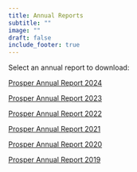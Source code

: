 ```yaml
---
title: Annual Reports
subtitle: ""
image: ""
draft: false
include_footer: true
---
```

Select an annual report to download:

<!-- Add a new one at the top here -->
<div class="report-card">
    <a href="/Prosper-Annual-Report-2024.pdf">
        <i class="report-icon fa fa-file-text fa-2x"></i>
        <p class="report-title">Prosper Annual Report 2024</p>
    </a>
</div>

<div class="report-card">
    <a href="/Prosper-Annual-Report-2023.pdf">
        <i class="report-icon fa fa-file-text fa-2x"></i>
        <p class="report-title">Prosper Annual Report 2023</p>
    </a>
</div>

<div class="report-card">
    <a href="/Prosper-Annual-Report-2022.pdf">
        <i class="report-icon fa fa-file-text fa-2x"></i>
        <p class="report-title">Prosper Annual Report 2022</p>
    </a>
</div>

<div class="report-card">
    <a href="/Prosper-Annual-Report-2021.pdf">
        <i class="report-icon fa fa-file-text fa-2x"></i>
        <p class="report-title">Prosper Annual Report 2021</p>
    </a>
</div>

<div class="report-card">
    <a href="/Prosper-Annual-Report-2020.pdf">
        <i class="report-icon fa fa-file-text fa-2x"></i>
        <p class="report-title">Prosper Annual Report 2020</p>
    </a>
</div>

<div class="report-card">
    <a href="/Prosper-Annual-Report-2019.pdf">
        <i class="report-icon fa fa-file-text fa-2x"></i>
        <p class="report-title">Prosper Annual Report 2019</p>
    </a>
</div>